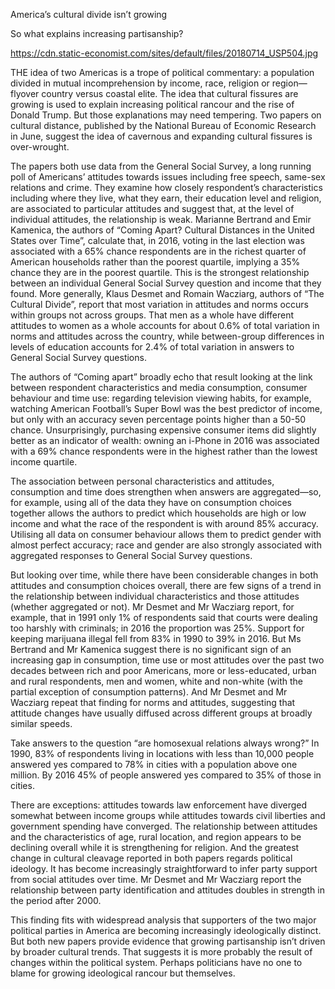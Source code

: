 America’s cultural divide isn’t growing

So what explains increasing partisanship?

https://cdn.static-economist.com/sites/default/files/20180714_USP504.jpg

THE idea of two Americas is a trope of political commentary: a population divided in mutual incomprehension by income, race, religion or region—flyover country versus coastal elite. The idea that cultural fissures are growing is used to explain increasing political rancour and the rise of Donald Trump. But those explanations may need tempering. Two papers on cultural distance, published by the National Bureau of Economic Research in June, suggest the idea of cavernous and expanding cultural fissures is over-wrought.

The papers both use data from the General Social Survey, a long running poll of Americans’ attitudes towards issues including free speech, same-sex relations and crime. They examine how closely respondent’s characteristics including where they live, what they earn, their education level and religion, are associated to particular attitudes and suggest that, at the level of individual attitudes, the relationship is weak. Marianne Bertrand and Emir Kamenica, the authors of “Coming Apart? Cultural Distances in the United States over Time”, calculate that, in 2016, voting in the last election was associated with a 65% chance respondents are in the richest quarter of American households rather than the poorest quartile, implying a 35% chance they are in the poorest quartile. This is the strongest relationship between an individual General Social Survey question and income that they found. More generally, Klaus Desmet and Romain Wacziarg, authors of “The Cultural Divide”, report that most variation in attitudes and norms occurs within groups not across groups. That men as a whole have different attitudes to women as a whole accounts for about 0.6% of total variation in norms and attitudes across the country, while between-group differences in levels of education accounts for 2.4% of total variation in answers to General Social Survey questions. 

The authors of “Coming apart” broadly echo that result looking at the link between respondent characteristics and media consumption, consumer behaviour and time use: regarding television viewing habits, for example, watching American Football’s Super Bowl was the best predictor of income, but only with an accuracy seven percentage points higher than a 50-50 chance. Unsurprisingly, purchasing expensive consumer items did slightly better as an indicator of wealth: owning an i-Phone in 2016 was associated with a 69% chance respondents were in the highest rather than the lowest income quartile.

The association between personal characteristics and attitudes, consumption and time does strengthen when answers are aggregated—so, for example, using all of the data they have on consumption choices together allows the authors to predict which households are high or low income and what the race of the respondent is with around 85% accuracy. Utilising all data on consumer behaviour allows them to predict gender with almost perfect accuracy; race and gender are also strongly associated with aggregated responses to General Social Survey questions.

But looking over time, while there have been considerable changes in both attitudes and consumption choices overall, there are few signs of a trend in the relationship between individual characteristics and those attitudes (whether aggregated or not). Mr Desmet and Mr Wacziarg report, for example, that in 1991 only 1% of respondents said that courts were dealing too harshly with criminals; in 2016 the proportion was 25%. Support for keeping marijuana illegal fell from 83% in 1990 to 39% in 2016. But Ms Bertrand and Mr Kamenica suggest there is no significant sign of an increasing gap in consumption, time use or most attitudes over the past two decades between rich and poor Americans, more or less-educated, urban and rural respondents, men and women, white and non-white (with the partial exception of consumption patterns). And Mr Desmet and Mr Wacziarg repeat that finding for norms and attitudes, suggesting that attitude changes have usually diffused across different groups at broadly similar speeds. 

Take answers to the question “are homosexual relations always wrong?” In 1990, 83% of respondents living in locations with less than 10,000 people answered yes compared to 78% in cities with a population above one million. By 2016 45% of people answered yes compared to 35% of those in cities.  

There are exceptions: attitudes towards law enforcement have diverged somewhat between income groups while attitudes towards civil liberties and government spending have converged. The relationship between attitudes and the characteristics of age, rural location, and region appears to be declining overall while it is strengthening for religion. And the greatest change in cultural cleavage reported in both papers regards political ideology. It has become increasingly straightforward to infer party support from social attitudes over time. Mr Desmet and Mr Wacziarg report the relationship between party identification and attitudes doubles in strength in the period after 2000.

This finding fits with widespread analysis that supporters of the two major political parties in America are becoming increasingly ideologically distinct. But both new papers provide evidence that growing partisanship isn’t driven by broader cultural trends. That suggests it is more probably the result of changes within the political system. Perhaps politicians have no one to blame for growing ideological rancour but themselves.